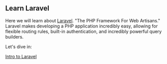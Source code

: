 ## Learn Laravel

Here we will learn about [Laravel](https://laravel.com). "The PHP Framework For Web Artisans." Laravel makes developing a PHP application incredibly easy, allowing for flexible routing rules, built-in authentication, and incredibly powerful query builders.

Let's dive in:

[Intro to Laravel](intro.md)